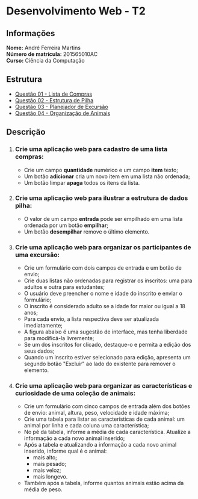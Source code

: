 Desenvolvimento Web - T2
========================

Informações
-----------

**Nome:** André Ferreira Martins  
**Número de matrícula:** 201565010AC  
**Curso:** Ciência da Computação  


Estrutura
---------

- [Questão 01 - Lista de Compras](qst01.html)
- [Questão 02 - Estrutura de Pilha](qst02.html)
- [Questão 03 - Planejador de Excursão](qst03.html)
- [Questão 04 - Organização de Animais](qst04.html)


Descrição
---------

1. ### Crie uma aplicação web para cadastro de uma lista compras:
    - Crie um campo **quantidade** numérico e um campo **item** texto;
    - Um botão **adicionar** cria um novo item em uma lista não ordenada;
    - Um botão limpar **apaga** todos os itens da lista.
1. ### Crie uma aplicação web para ilustrar a estrutura de dados pilha:
    - O valor de um campo **entrada** pode ser empilhado em uma lista ordenada por um botão **empilhar**;
    - Um botão **desempilhar** remove o último elemento.
1. ### Crie uma aplicação web para organizar os participantes de uma excursão:
    - Crie um formulário com dois campos de entrada e um botão de envio;
    - Crie duas listas não ordenadas para registrar os inscritos: uma para adultos e outra para estudantes;
    - O usuário deve preencher o nome e idade do inscrito e enviar o formulário;
    - O inscrito é considerado adulto se a idade for maior ou igual a 18 anos;
    - Para cada envio, a lista respectiva deve ser atualizada imediatamente;
    - A figura abaixo é uma sugestão de interface, mas tenha liberdade para modificá-la livremente;
    - Se um dos inscritos for clicado, destaque-o e permita a edição dos seus dados;
    - Quando um inscrito estiver selecionado para edição, apresenta um segundo botão "Excluir" ao lado do existente para remover o elemento.
1. ### Crie uma aplicação web para organizar as características e curiosidade de uma coleção de animais:
    - Crie um formulário com cinco campos de entrada além dos botões de envio: animal, altura, peso, velocidade e idade máxima;
    - Crie uma tabela para listar as características de cada animal: um animal por linha e cada coluna uma característica;
    - No pé da tabela, informe a média de cada característica. Atualize a informação a cada novo animal inserido;
    - Após a tabela e atualizando a informação a cada novo animal inserido, informe qual é o animal:
        - mais alto;
        - mais pesado;
        - mais veloz;
        - mais longevo.
    - Também após a tabela, informe quantos animais  estão acima da média de peso.
